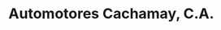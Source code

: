 ---
title: "Automotores Cachamay, C.A."
url: /ciudad-guayana-puerto-ordaz/automotores-cachamay-c-a/
shop: Autohaus
---